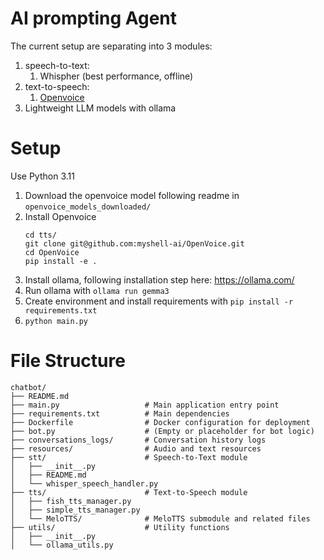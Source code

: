 # AI prompting Agent
The current setup are separating into 3 modules:
1. speech-to-text:
    1. Whispher (best performance, offline)
2. text-to-speech:
    1. [Openvoice](https://github.com/myshell-ai/OpenVoice/tree/main)
3. Lightweight LLM models with ollama

# Setup
Use Python 3.11
1. Download the openvoice model following readme in `openvoice_models_downloaded/`
2. Install Openvoice
    ```
    cd tts/
    git clone git@github.com:myshell-ai/OpenVoice.git
    cd OpenVoice
    pip install -e .
    ```
3. Install ollama, following installation step here: https://ollama.com/
4. Run ollama with `ollama run gemma3`
5. Create environment and install requirements with `pip install -r requirements.txt`
6. `python main.py`

# File Structure
```
chatbot/
├── README.md
├── main.py                   # Main application entry point
├── requirements.txt          # Main dependencies
├── Dockerfile                # Docker configuration for deployment
├── bot.py                    # (Empty or placeholder for bot logic)
├── conversations_logs/       # Conversation history logs
├── resources/                # Audio and text resources
├── stt/                      # Speech-to-Text module
│   ├── __init__.py
│   ├── README.md
│   └── whisper_speech_handler.py
├── tts/                      # Text-to-Speech module
│   ├── fish_tts_manager.py
│   ├── simple_tts_manager.py
│   └── MeloTTS/              # MeloTTS submodule and related files
├── utils/                    # Utility functions
│   ├── __init__.py
│   └── ollama_utils.py
```

